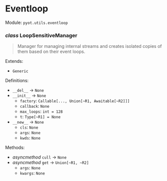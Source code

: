 # Eventloop 

Module: `pyot.utils.eventloop` 

### _class_ LoopSensitiveManager

> Manager for managing internal streams and creates isolated copies of them based on their event loops.

Extends: 
* `Generic` 

Definitions: 
* `__del__` -> `None` 
* `__init__` -> `None` 
  * `factory`: `Callable[..., Union[~R1, Awaitable[~R2]]]` 
  * `callback`: `None` 
  * `max_loops`: `int = 128` 
  * `t`: `Type[~R1] = None` 
* `__new__` -> `None` 
  * `cls`: `None` 
  * `args`: `None` 
  * `kwds`: `None` 

Methods: 
* _asyncmethod_ `cull` -> `None` 
* _asyncmethod_ `get` -> `Union[~R1, ~R2]` 
  * `args`: `None` 
  * `kwargs`: `None` 


